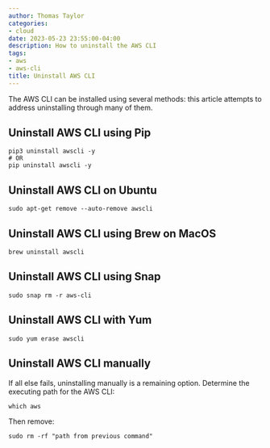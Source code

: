 ```yaml
---
author: Thomas Taylor
categories:
- cloud
date: 2023-05-23 23:55:00-04:00
description: How to uninstall the AWS CLI
tags:
- aws
- aws-cli
title: Uninstall AWS CLI
---
```


The AWS CLI can be installed using several methods: this article attempts to address uninstalling through many of them.

## Uninstall AWS CLI using Pip

```shell
pip3 uninstall awscli -y
# OR
pip uninstall awscli -y
```

## Uninstall AWS CLI on Ubuntu

```shell
sudo apt-get remove --auto-remove awscli
```

## Uninstall AWS CLI using Brew on MacOS

```shell
brew uninstall awscli
```

## Uninstall AWS CLI using Snap

```shell
sudo snap rm -r aws-cli
```

## Uninstall AWS CLI with Yum

```shell
sudo yum erase awscli
```

## Uninstall AWS CLI manually

If all else fails, uninstalling manually is a remaining option. Determine the executing path for the AWS CLI:

```shell
which aws
```

Then remove:

```shell
sudo rm -rf "path from previous command"
```